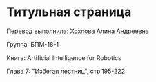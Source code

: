 # Титульная страница

Перевод выполнила: Хохлова Алина Андреевна

Группа: БПМ-18-1

Книга: Artificial Intelligence for Robotics

Глава 7: "Избегая лестниц", стр.195-222

